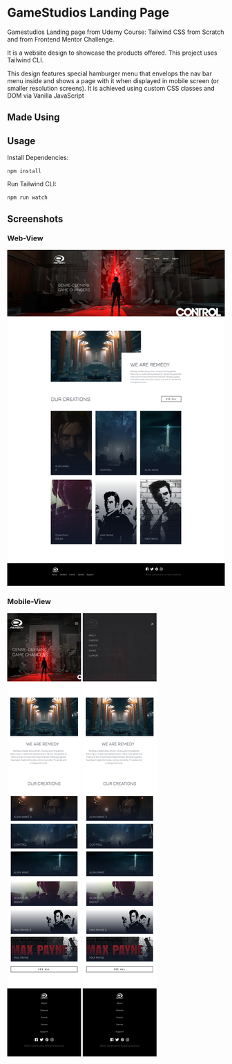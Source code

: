 # GameStudios Landing Page
Gamestudios Landing page from Udemy Course: Tailwind CSS from Scratch and from Frontend Mentor Challenge.

It is a website design to showcase the products offered. This project uses Tailwind CLI.

This design features special hamburger menu that envelops the nav bar menu inside and shows a page with it when displayed in mobile screen (or smaller resolution screens). It is achieved using custom CSS classes and DOM via Vanilla JavaScript
## Made Using


## Usage
Install Dependencies:
```
npm install
```
Run Tailwind CLI:
```
npm run watch
```

## Screenshots
### Web-View
<img src="assets/screenshot.png">

### Mobile-View
<p float="left">
<img src="assets/screenshot-mob.png">    
<img src="assets/screenshot-mob-menu.png">
</p>